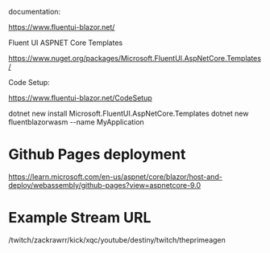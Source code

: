 documentation:

https://www.fluentui-blazor.net/

Fluent UI ASPNET Core Templates

https://www.nuget.org/packages/Microsoft.FluentUI.AspNetCore.Templates/

Code Setup: 

https://www.fluentui-blazor.net/CodeSetup

dotnet new install Microsoft.FluentUI.AspNetCore.Templates
dotnet new fluentblazorwasm --name MyApplication

# Github Pages deployment

https://learn.microsoft.com/en-us/aspnet/core/blazor/host-and-deploy/webassembly/github-pages?view=aspnetcore-9.0


# Example Stream URL

/twitch/zackrawrr/kick/xqc/youtube/destiny/twitch/theprimeagen